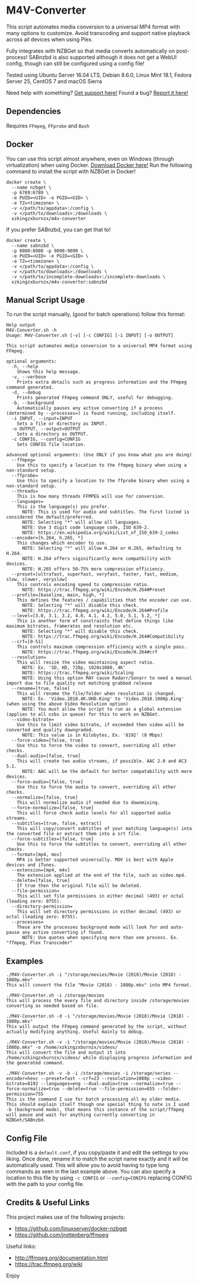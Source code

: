 M4V-Converter
==============

This script automates media conversion to a universal MP4 format with many options to customize. Avoid transcoding and support native playback across all devices when using Plex.

Fully integrates with NZBGet so that media converts automatically on post-process! SABnzbd is also supported although it does not get a WebUI config, though can still be configured using a config file!

Tested using Ubuntu Server 16.04 LTS, Debian 8.6.0, Linux Mint 18.1, Fedora Server 25, CentOS 7 and macOS Sierra

Need help with something? [Get support here!](https://digiex.net/threads/m4v-converter-convert-your-media-to-a-universal-format-nzbget-sabnzbd-automation-linux-macos.14997/) Found a bug? [Report it here!](https://github.com/Digiex/M4V-Converter/issues/new)

Dependencies
-------------
Requires `FFmpeg`, `FFprobe` and `Bash`

Docker
-------
You can use this script almost anywhere, even on Windows (through virtualization) when using Docker. [Download Docker here!](https://store.docker.com/search?type=edition&offering=community) Run the following command to install the script with NZBGet in Docker!

```
docker create \
  --name nzbget \
  -p 6789:6789 \
  -e PUID=<UID> -e PGID=<GID> \
  -e TZ=<timezone> \
  -v </path/to/appdata>:/config \
  -v </path/to/downloads>:/downloads \
  xzkingzxburnzx/m4v-converter
```

If you prefer SABnzbd, you can get that to!

```
docker create \
  --name sabnzbd \
  -p 8080:8080 -p 9090:9090 \
  -e PUID=<UID> -e PGID=<GID> \
  -e TZ=<timezone> \
  -v </path/to/appdata>:/config \
  -v </path/to/downloads>:/downloads \
  -v </path/to/incomplete-downloads>:/incomplete-downloads \
  xzkingzxburnzx/m4v-converter:sabnzbd
```

Manual Script Usage
--------------------
To run the script manually, (good for batch operations) follow this format:
```
Help output
M4V-Converter.sh -h
Usage: M4V-Converter.sh [-v] [-c CONFIG] [-i INPUT] [-o OUTPUT]

This script automates media conversion to a universal MP4 format using FFmpeg.

optional arguments:
  -h, --help
    Shows this help message.
  -v, --verbose
    Prints extra details such as progress information and the FFmpeg command generated.
  -d, --debug
    Prints generated FFmpeg command ONLY, useful for debugging.
  -b, --background
    Automatically pauses any active converting if a process (determined by --processes=) is found running, including itself.
  -i INPUT, --input=INPUT
    Sets a file or directory as INPUT.
  -o OUTPUT, --output=OUTPUT
    Sets a directory as OUTPUT.
  -c CONFIG, --config=CONFIG
    Sets CONFIG file location.

advanced optional arguments: (Use ONLY if you know what you are doing)
  --ffmpeg=
    Use this to specify a location to the ffmpeg binary when using a non-standard setup.
  --ffprobe=
    Use this to specify a location to the ffprobe binary when using a non-standard setup.
  --threads=
    This is how many threads FFMPEG will use for conversion.
  --languages=
    This is the language(s) you prefer.
      NOTE: This is used for audio and subtitles. The first listed is considered the default/preferred.
      NOTE: Selecting "*" will allow all languages.
      NOTE: Use 3 digit code language code, ISO 639-2.
      NOTE: https://en.wikipedia.org/wiki/List_of_ISO_639-2_codes
  --encoder=[h.264, h.265, *]
    This changes which encoder to use.
      NOTE: Selecting "*" will allow H.264 or H.265, defaulting to H.264.
      NOTE: H.264 offers siginificantly more compatbility with devices.
      NOTE: H.265 offers 50-75% more compression efficiency.
  --preset=[ultrafast, superfast, veryfast, faster, fast, medium, slow, slower, veryslow]
    This controls encoding speed to compression ratio.
      NOTE: https://trac.ffmpeg.org/wiki/Encode/H.264#Preset
  --profile=[baseline, main, high, *]
    This defines the features / capabilities that the encoder can use.
      NOTE: Selecting "*" will disable this check.
      NOTE: https://trac.ffmpeg.org/wiki/Encode/H.264#Profile
  --level=[3.0, 3.1, 3.2, 4.0, 4.1, 4.2, 5.0, 5.1, 5.2, *]
    This is another form of constraints that define things like maximum bitrates, framerates and resolution etc.
      NOTE: Selecting "*" will disable this check.
      NOTE: https://trac.ffmpeg.org/wiki/Encode/H.264#Compatibility
  --crf=[0-51]
    This controls maximum compression efficiency with a single pass.
      NOTE: https://trac.ffmpeg.org/wiki/Encode/H.264#crf
  --resolution=
    This will resize the video maintaining aspect ratio.
      NOTE: Ex. 'SD, HD, 720p, 1920x1080, 4K'
      NOTE: https://trac.ffmpeg.org/wiki/Scaling
      NOTE: Using this option MAY cause Radarr/Sonarr to need a manual import due to file quality not matching grabbed release
  --rename=[true, false]
    This will rename the file/folder when resolution is changed.
      NOTE: Ex. 'Video.2018.4K.UHD.King' to 'Video.2018.1080p.King' (when using the above Video Resolution option)
      NOTE: You must allow the script to run as a global extension (applies to all nzbs in queue) for this to work on NZBGet.
  --video-bitrate=
    Use this to limit video bitrate, if exceeded then video will be converted and quality downgraded.
      NOTE: This value is in Kilobytes, Ex. '8192' (8 Mbps)
  --force-video=[false, true]
    Use this to force the video to convert, overriding all other checks.
  --dual-audio=[false, true]
    This will create two audio streams, if possible. AAC 2.0 and AC3 5.1.
      NOTE: AAC will be the default for better compatability with more devices.
  --force-audio=[false, true]
    Use this to force the audio to convert, overriding all other checks.
  --normalize=[false, true]
    This will normalize audio if needed due to downmixing.
  --force-normalize=[false, true]
    This will force check audio levels for all supported audio streams.
  --subtitles=[true, false, extract]
    This will copy/convert subtitles of your matching language(s) into the converted file or extract them into a srt file.
  --force-subtitles=[false, true]
    Use this to force the subtitles to convert, overriding all other checks.
  --format=[mp4, mov]
    MP4 is better supported universally. MOV is best with Apple devices and iTunes.
  --extension=[mp4, m4v]
    The extension applied at the end of the file, such as video.mp4.
  --delete=[false, true]
    If true then the original file will be deleted.
  --file-permission=
    This will set file permissions in either decimal (493) or octal (leading zero: 0755).
  --directory-permission=
    This will set directory permissions in either decimal (493) or octal (leading zero: 0755).
  --processes=
    These are the processes background mode will look for and auto-pause any active converting if found.
      NOTE: Use quotes when specifying more than one process. Ex. "ffmpeg, Plex Transcoder"
```

Examples
---------
```
./M4V-Converter.sh -i "/storage/movies/Movie (2018)/Movie (2018) - 1080p.mkv"
This will convert the file "Movie (2018) - 1080p.mkv" into MP4 format.

./M4V-Converter.sh -i /storage/movies
This will process the every file and directory inside /storage/movies converting as needed based on file.

./M4V-Converter.sh -d -i "/storage/movies/Movie (2018)/Movie (2018) - 1080p.mkv"
This will output the FFmpeg command generated by the script, without actually modifying anything. Useful mainly to debug.

./M4V-Converter.sh -v -i "/storage/movies/Movie (2018)/Movie (2018) - 1080p.mkv" -o /home/xzkingzxburnzx/videos/
This will convert the file and output it into /home/xzkingzxburnzx/videos/ while displaying progress information and the generated command.

./M4V-Converter.sh -v -b -i /storage/movies -i /storage/series --encoder=hevc --preset=fast --crf=23 --resolution=1080p --video-bitrate=8192 --languages=eng --dual-audio=true --normalize=true --force-normalize=true --delete=true --file-permission=655 --folder-permission=755
This is the command I use for batch processing all my older media. This should explain itself though one special thing to note is I used -b (background mode), that means this instance of the script/ffmpeg will pause and wait for anything currently converting in NZBGet/SABnzbd.
```

Config File
------------

Included is a `default.conf`, if you copy/paste it and edit the settings to you liking. Once done, rename it to match the script name exactly and it will be automatically used. This will allow you to avoid having to type long commands as seen in the last example above. You can also specify a location to this file by using `-c CONFIG` or `--config=CONIFG` replacing CONFIG with the path to your config file.

Credits & Useful Links
-------------------------
This project makes use of the following projects:
- https://github.com/linuxserver/docker-nzbget
- https://github.com/jrottenberg/ffmpeg

Useful links:
- http://ffmpeg.org/documentation.html
- https://trac.ffmpeg.org/wiki

Enjoy